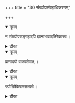 +++
title = "30 संख्योपसंग्रहाधिकरणम्"

+++


<details open><summary>मूलम्</summary>

न संख्योपसङ्गहादपि ज्ञानाभावादतिरेकाच्च ।
</details>



<details><summary>टीका</summary>

यस्मिन् पञ्चपञ्चजना इति संख्याग्रहेऽपि च । नानाभावातिरेकाभ्यां सांख्योक्तप्रक्रिया न हि ॥ [120]
</details>



<details open><summary>मूलम्</summary>

प्राणादयो वाक्यशेषात् ।
</details>



<details><summary>टीका</summary>

प्राणादयः पञ्चजना इन्द्रियाणीति निश्चिताः । प्राणस्य प्राणमिति च वाक्यशेषो हि दृश्यते ॥ [121]
</details>



<details open><summary>मूलम्</summary>

ज्योतिषैकेषामसत्यन्ने ।
</details>



<details><summary>टीका</summary>

केषांचिदन्नस्येत्यादेः असद्भावेऽपि शाखिनाम् । ज्योतिषामिति शब्देन बोध्यन्ते हीन्द्रियाणि तु ॥ [122]
</details>

